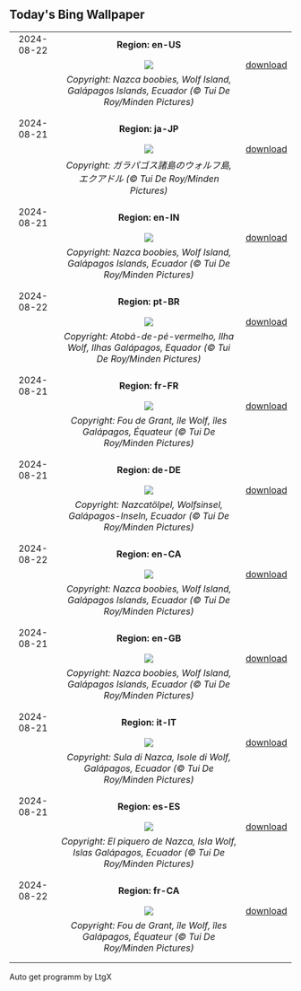 ## Today's Bing Wallpaper
|      |      |      |
| :----: | :----: | :----: |
|2024-08-22|**Region: en-US**||
||![](https://www.bing.com/th?id=OHR.NazcaBooby_EN-US0971401791_UHD.jpg&pid=hp&w=1152&h=648&rs=1&c=4)| [download](https://www.bing.com/th?id=OHR.NazcaBooby_EN-US0971401791_UHD.jpg)|
||*Copyright: Nazca boobies, Wolf Island, Galápagos Islands, Ecuador (© Tui De Roy/Minden Pictures)*
||
|||
|2024-08-21|**Region: ja-JP**||
||![](https://www.bing.com/th?id=OHR.NazcaBooby_JA-JP5706861733_UHD.jpg&pid=hp&w=1152&h=648&rs=1&c=4)| [download](https://www.bing.com/th?id=OHR.NazcaBooby_JA-JP5706861733_UHD.jpg)|
||*Copyright: ガラパゴス諸島のウォルフ島, エクアドル (© Tui De Roy/Minden Pictures)*
||
|||
|2024-08-21|**Region: en-IN**||
||![](https://www.bing.com/th?id=OHR.NazcaBooby_EN-IN0321873603_UHD.jpg&pid=hp&w=1152&h=648&rs=1&c=4)| [download](https://www.bing.com/th?id=OHR.NazcaBooby_EN-IN0321873603_UHD.jpg)|
||*Copyright: Nazca boobies, Wolf Island, Galápagos Islands, Ecuador (© Tui De Roy/Minden Pictures)*
||
|||
|2024-08-22|**Region: pt-BR**||
||![](https://www.bing.com/th?id=OHR.NazcaBooby_PT-BR5782154593_UHD.jpg&pid=hp&w=1152&h=648&rs=1&c=4)| [download](https://www.bing.com/th?id=OHR.NazcaBooby_PT-BR5782154593_UHD.jpg)|
||*Copyright: Atobá-de-pé-vermelho, Ilha Wolf, Ilhas Galápagos, Equador (© Tui De Roy/Minden Pictures)*
||
|||
|2024-08-21|**Region: fr-FR**||
||![](https://www.bing.com/th?id=OHR.NazcaBooby_FR-FR8760221120_UHD.jpg&pid=hp&w=1152&h=648&rs=1&c=4)| [download](https://www.bing.com/th?id=OHR.NazcaBooby_FR-FR8760221120_UHD.jpg)|
||*Copyright: Fou de Grant, île Wolf, îles Galápagos, Équateur (© Tui De Roy/Minden Pictures)*
||
|||
|2024-08-21|**Region: de-DE**||
||![](https://www.bing.com/th?id=OHR.NazcaBooby_DE-DE4166960600_UHD.jpg&pid=hp&w=1152&h=648&rs=1&c=4)| [download](https://www.bing.com/th?id=OHR.NazcaBooby_DE-DE4166960600_UHD.jpg)|
||*Copyright: Nazcatölpel, Wolfsinsel, Galápagos-Inseln, Ecuador (© Tui De Roy/Minden Pictures)*
||
|||
|2024-08-22|**Region: en-CA**||
||![](https://www.bing.com/th?id=OHR.NazcaBooby_EN-CA2702315938_UHD.jpg&pid=hp&w=1152&h=648&rs=1&c=4)| [download](https://www.bing.com/th?id=OHR.NazcaBooby_EN-CA2702315938_UHD.jpg)|
||*Copyright: Nazca boobies, Wolf Island, Galápagos Islands, Ecuador (© Tui De Roy/Minden Pictures)*
||
|||
|2024-08-21|**Region: en-GB**||
||![](https://www.bing.com/th?id=OHR.NazcaBooby_EN-GB8876355438_UHD.jpg&pid=hp&w=1152&h=648&rs=1&c=4)| [download](https://www.bing.com/th?id=OHR.NazcaBooby_EN-GB8876355438_UHD.jpg)|
||*Copyright: Nazca boobies, Wolf Island, Galápagos Islands, Ecuador (© Tui De Roy/Minden Pictures)*
||
|||
|2024-08-21|**Region: it-IT**||
||![](https://www.bing.com/th?id=OHR.NazcaBooby_IT-IT8043395751_UHD.jpg&pid=hp&w=1152&h=648&rs=1&c=4)| [download](https://www.bing.com/th?id=OHR.NazcaBooby_IT-IT8043395751_UHD.jpg)|
||*Copyright: Sula di Nazca, Isole di Wolf, Galápagos, Ecuador (© Tui De Roy/Minden Pictures)*
||
|||
|2024-08-21|**Region: es-ES**||
||![](https://www.bing.com/th?id=OHR.NazcaBooby_ES-ES8963082511_UHD.jpg&pid=hp&w=1152&h=648&rs=1&c=4)| [download](https://www.bing.com/th?id=OHR.NazcaBooby_ES-ES8963082511_UHD.jpg)|
||*Copyright: El piquero de Nazca, Isla Wolf, Islas Galápagos, Ecuador (© Tui De Roy/Minden Pictures)*
||
|||
|2024-08-22|**Region: fr-CA**||
||![](https://www.bing.com/th?id=OHR.NazcaBooby_FR-CA9861813590_UHD.jpg&pid=hp&w=1152&h=648&rs=1&c=4)| [download](https://www.bing.com/th?id=OHR.NazcaBooby_FR-CA9861813590_UHD.jpg)|
||*Copyright: Fou de Grant, île Wolf, îles Galápagos, Équateur (© Tui De Roy/Minden Pictures)*
||
|||

Auto get programm by LtgX

